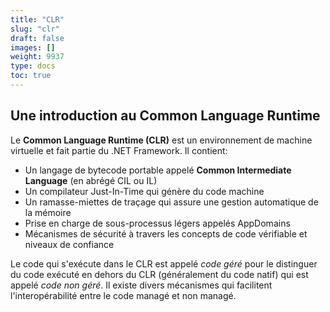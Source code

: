 ```yaml
---
title: "CLR"
slug: "clr"
draft: false
images: []
weight: 9937
type: docs
toc: true
---
```


## Une introduction au Common Language Runtime
Le **Common Language Runtime (CLR)** est un environnement de machine virtuelle et fait partie du .NET Framework. Il contient:

- Un langage de bytecode portable appelé **Common Intermediate Language** (en abrégé CIL ou IL)
- Un compilateur Just-In-Time qui génère du code machine
- Un ramasse-miettes de traçage qui assure une gestion automatique de la mémoire
- Prise en charge de sous-processus légers appelés AppDomains
- Mécanismes de sécurité à travers les concepts de code vérifiable et niveaux de confiance

Le code qui s'exécute dans le CLR est appelé *code géré* pour le distinguer du code exécuté en dehors du CLR (généralement du code natif) qui est appelé *code non géré*. Il existe divers mécanismes qui facilitent l'interopérabilité entre le code managé et non managé.

